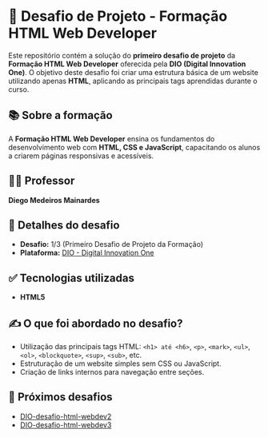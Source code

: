 # 📌 Desafio de Projeto - Formação HTML Web Developer  

Este repositório contém a solução do **primeiro desafio de projeto** da **Formação HTML Web Developer** oferecida pela **DIO (Digital Innovation One)**. O objetivo deste desafio foi criar uma estrutura básica de um website utilizando apenas **HTML**, aplicando as principais tags aprendidas durante o curso.  

## 📚 Sobre a formação  
A **Formação HTML Web Developer** ensina os fundamentos do desenvolvimento web com **HTML, CSS e JavaScript**, capacitando os alunos a criarem páginas responsivas e acessíveis.  

## 👨‍🏫 Professor  
**Diego Medeiros Mainardes**  

## 📅 Detalhes do desafio  
- **Desafio:** 1/3 (Primeiro Desafio de Projeto da Formação)  
- **Plataforma:** [DIO - Digital Innovation One](https://www.dio.me/)  

## ✅ Tecnologias utilizadas  
- **HTML5**  

## ✍ O que foi abordado no desafio?  
- Utilização das principais tags HTML: `<h1> até <h6>`, `<p>`, `<mark>`, `<ul>`, `<ol>`, `<blockquote>`, `<sup>`, `<sub>`, etc.  
- Estruturação de um website simples sem CSS ou JavaScript.  
- Criação de links internos para navegação entre seções.  

## 📌 Próximos desafios  
- [DIO-desafio-html-webdev2](#)  
- [DIO-desafio-html-webdev3](#)  
